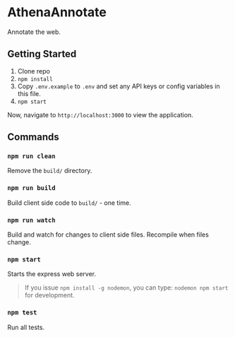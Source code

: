 # AthenaAnnotate

Annotate the web.

## Getting Started 

1. Clone repo
2. `npm install`
3. Copy `.env.example` to `.env` and set any API keys or config variables in this file.
4. `npm start`

Now, navigate to `http://localhost:3000` to view the application.

## Commands

### `npm run clean`

Remove the `build/` directory.

### `npm run build`

Build client side code to `build/` - one time.

### `npm run watch`

Build and watch for changes to client side files. Recompile when files change.

### `npm start`

Starts the express web server.

> If you issue `npm install -g nodemon`, you can type: `nodemon npm start` for development. 

### `npm test`

Run all tests. 
